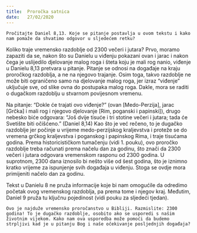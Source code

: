 ```yaml
---
title:  Proročka satnica
date:   27/02/2020
---
```


`Pročitajte Daniel 8,13. Koje se pitanje postavlja u ovom tekstu i kako nam pomaže da shvatimo odgovor u sljedećem retku?`

Koliko traje vremensko razdoblje od 2300 večeri i jutara? Prvo, moramo zapaziti da se, nakon što su Danielu u viđenju pokazani ovan i jarac i nakon čega je uslijedilo djelovanje malog roga i šteta koju je mali rog nanio, viđenje u Danielu 8,13 pretvara u pitanje. Pitanje se odnosi na događaje na kraju proročkog razdoblja, a ne na njegovo trajanje. Osim toga, takvo razdoblje ne može biti ograničeno samo na djelovanje malog roga, jer izraz “viđenje” uključuje sve, od slike ovna do postupaka malog roga. Dakle, mora se raditi o dugačkom razdoblju u stvarnom povijesnom vremenu.

Na pitanje: “Dokle će trajati ovo viđenje?” (ovan [Medo-Perzija], jarac [Grčka] i mali rog i njegovo djelovanje [Rim, poganski i papinski]), drugo nebesko biće odgovara: “Još dvije tisuće i tri stotine večeri i jutara; tada će Svetište biti očišćeno.” (Daniel 8,14) Kao što je već rečeno, to je dugačko razdoblje jer počinje u vrijeme medo-perzijskog kraljevstva i proteže se do vremena grčkog kraljevstva i poganskog i papinskog Rima, i traje tisućama godina. Prema historicističkom tumačenju (vidi 1. pouku), ovo proročko razdoblje treba računati prema načelu dan za godinu, što znači da 2300 večeri i jutara odgovara vremenskom rasponu od 2300 godina. U suprotnom, 2300 dana iznosilo bi nešto više od šest godina, što je iznimno kratko vrijeme za ispunjenje svih događaja u viđenju. Stoga se ovdje mora primijeniti načelo dan za godinu.

Tekst u Danielu 8 ne pruža informacije koje bi nam omogućile da odredimo početak ovog vremenskog razdoblja, pa prema tome i njegov kraj. Međutim, Daniel 9 pruža tu ključnu pojedinost (vidi pouku za sljedeći tjedan).

`Ovo je najduže vremensko proročanstvo u Bibliji. Razmislite: 2300 godina! To je dugačko razdoblje, osobito ako se usporedi s našim životnim vijekom. Kako nam ova usporedba može pomoći da budemo strpljivi kad je u pitanju Bog i naše očekivanje posljednjih događaja?`

